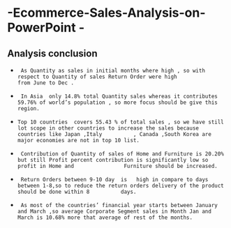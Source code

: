# -Ecommerce-Sales-Analysis-on-PowerPoint -

## Analysis conclusion 

*      As Quantity as sales in initial months where high , so with respect to Quantity of sales Return Order were high
      from June to Dec .

*      In Asia  only 14.8% total Quantity sales whereas it contributes 59.76% of world’s population , so more focus should be give this region.

*     Top 10 countries  covers 55.43 % of total sales , so we have still lot scope in other countries to increase the sales because countries like Japan ,Italy          , Canada ,South Korea are major economies are not in top 10 list.

*      Contribution of Quantity of sales of Home and Furniture is 20.20% but still Profit percent contribution is significantly low so profit in Home and                Furniture should be increased.

*      Return Orders between 9-10 day  is   high in compare to days between 1-8,so to reduce the return orders delivery of the product should be done within 8          days.

*      As most of the countries’ financial year starts between January and March ,so average Corporate Segment sales in Month Jan and March is 10.68% more that average of rest of the months.





